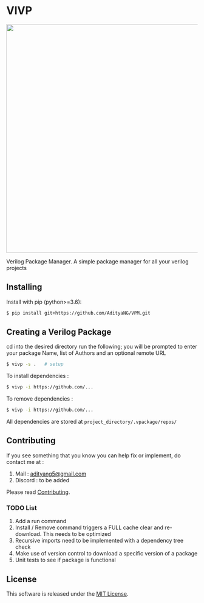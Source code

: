 # VIVP

<img src="https://github.com/AdityaNG/VPM/blob/main/docs/img/demo1.png?raw=true" width="600">


Verilog Package Manager. A simple package manager for all your verilog projects

## Installing

Install with pip (python>=3.6):

```bash
$ pip install git+https://github.com/AdityaNG/VPM.git
```

## Creating a Verilog Package

cd into the desired directory run the following; you will be prompted to enter your package Name, list of Authors and an optional remote URL

```bash
$ vivp -s .   # setup
```
To install dependencies : 
```bash
$ vivp -i https://github.com/...
```
To remove dependencies : 
```bash
$ vivp -i https://github.com/...
```
All dependencies are stored at `project_directory/.vpackage/repos/`

## Contributing
If you see something that you know you can help fix or implement, do contact me at :
1. Mail : adityang5@gmail.com
2. Discord : to be added

Please read [Contributing](https://github.com/AdityaNG/VPM/blob/main/CONTRIBUTING.md).

### TODO List
1. Add a run command
2. Install / Remove command triggers a FULL cache clear and re-download. This needs to be optimized
3. Recursive imports need to be implemented with a dependency tree check
4. Make use of version control to download a specific version of a package
5. Unit tests to see if package is functional

## License

This software is released under the [MIT License](https://github.com/AdityaNG/VPM/blob/main/LICENSE.txt).